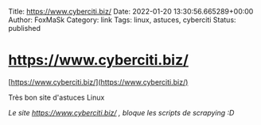 Title: https://www.cyberciti.biz/
Date: 2022-01-20 13:30:56.665289+00:00
Author: FoxMaSk 
Category: link
Tags: linux, astuces, cyberciti
Status: published



# https://www.cyberciti.biz/

[https://www.cyberciti.biz/](https://www.cyberciti.biz/)

Très bon site d&#39;astuces Linux 

*Le site https://www.cyberciti.biz/ , bloque les scripts de scrapying :D*